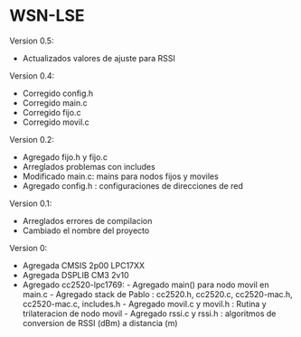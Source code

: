 WSN-LSE
=======
Version 0.5:
- Actualizados valores de ajuste para RSSI

Version 0.4:
- Corregido config.h
- Corregido main.c 
- Corregido fijo.c
- Corregido movil.c

Version 0.2:
- Agregado fijo.h y fijo.c
- Arreglados problemas con includes
- Modificado main.c: mains para nodos fijos y moviles
- Agregado config.h : configuraciones de direcciones de red

Version 0.1:
- Arreglados errores de compilacion
- Cambiado el nombre del proyecto

Version 0:
- Agregada CMSIS 2p00 LPC17XX
- Agregada DSPLIB CM3 2v10
- Agregado cc2520-lpc1769:
      - Agregado main() para nodo movil en main.c
      - Agregado stack de Pablo : cc2520.h, cc2520.c, cc2520-mac.h, cc2520-mac.c, includes.h
      - Agregado movil.c y movil.h : Rutina y trilateracion de nodo movil
      - Agregado rssi.c y rssi.h : algoritmos de conversion de RSSI (dBm) a distancia (m)

